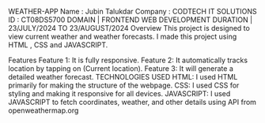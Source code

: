 WEATHER-APP
Name : Jubin Talukdar
Company : CODTECH IT SOLUTIONS
ID : CT08DS5700
DOMAIN | FRONTEND WEB DEVELOPMENT
DURATION | 23/JULY/2024 TO 23/AUGUST/2024
Overview
This project is designed to view current weather and weather forecasts. I made this project using HTML , CSS and JAVASCRIPT.

Features
Feature 1: It is fully responsive.
Feature 2: It automatically tracks location by tapping on (Current location).
Feature 3: It will generate a detailed weather forecast.
TECHNOLOGIES USED
HTML: I used HTML primarily for making the structure of the webpage.
CSS: I used CSS for styling and making it responsive for all devices.
JAVASCRIPT: I used JAVASCRIPT to fetch coordinates, weather, and other details using API from openweathermap.org
